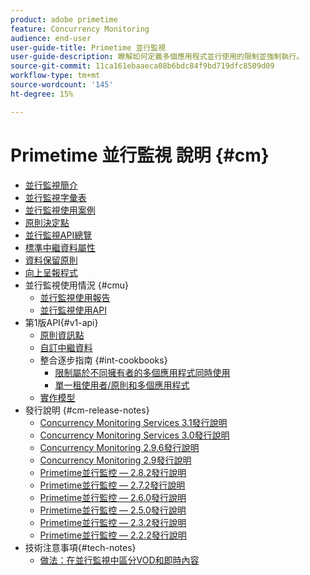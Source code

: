 ```yaml
---
product: adobe primetime
feature: Concurrency Monitoring
audience: end-user
user-guide-title: Primetime 並行監視
user-guide-description: 瞭解如何定義多個應用程式並行使用的限制並強制執行。
source-git-commit: 11ca161ebaaeca08b6bdc84f9bd719dfc8509d09
workflow-type: tm+mt
source-wordcount: '145'
ht-degree: 15%

---
```



# Primetime 並行監視 說明 {#cm}

+ [並行監視簡介](cm-home.md)
+ [並行監視字彙表](cm-glossary.md)
+ [並行監視使用案例](cm-use-cases.md)
+ [原則決定點](cm-policy-decision-point.md)
+ [並行監視API總覽](cm-api-overview.md)
+ [標準中繼資料屬性](standard-metadata-attributes.md)
+ [資料保留原則](data-retention-policy.md)
+ [向上呈報程式](cm-escalation-procedures.md)
+ 並行監視使用情況 {#cmu}
   + [並行監視使用報告](cm-usage-reports.md)
   + [並行監視使用API](cmu-api.md)
+ 第1版API{#v1-api}
   + [原則資訊點](policy-info-pt-versionone.md)
   + [自訂中繼資料](custom-metadata.md)
   + 整合逐步指南 {#int-cookbooks}
      + [限制屬於不同擁有者的多個應用程式同時使用](restrict-concurr-usage-mult-apps.md)
      + [單一租使用者/原則和多個應用程式](single-tenant-policy-mult-app.md)
   + [實作模型](implementation-models.md)
+ 發行說明 {#cm-release-notes}
   + [Concurrency Monitoring Services 3.1發行說明](rn-cm-services-31.md)
   + [Concurrency Monitoring Services 3.0發行說明](rn-cm-services-30.md)
   + [Concurrency Monitoring 2.9.6發行說明](rn-cm-296.md)
   + [Concurrency Monitoring 2.9發行說明](rn-cm-29.md)
   + [Primetime並行監控 — 2.8.2發行說明](rn-cm-282.md)
   + [Primetime並行監控 — 2.7.2發行說明](rn-cm-272.md)
   + [Primetime並行監控 — 2.6.0發行說明](rn-cm-260.md)
   + [Primetime並行監控 — 2.5.0發行說明](rn-cm-250.md)
   + [Primetime並行監控 — 2.3.2發行說明](rn-cm-232.md)
   + [Primetime並行監控 — 2.2.2發行說明](rn-cm-222.md)
+ 技術注意事項{#tech-notes}
   + [做法：在並行監視中區分VOD和即時內容](vod-live-dist.md)
<!--    + [Usage reports](usage-rep-versionone.md) -->

